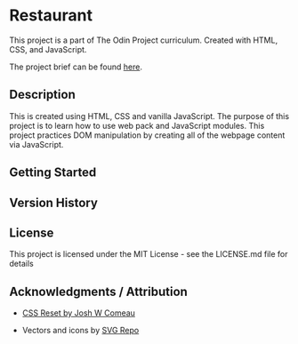 # Restaurant

This project is a part of The Odin Project curriculum. Created with HTML, CSS, and JavaScript.<br/>

The project brief can be found <a href="https://www.theodinproject.com/lessons/node-path-javascript-restaurant-page">here</a>.

## Description

This is created using HTML, CSS and vanilla JavaScript. The purpose of this project is to learn how to use web pack and JavaScript modules. This project practices DOM manipulation by creating all of the webpage content via JavaScript.

## Getting Started

## Version History

## License

This project is licensed under the MIT License - see the LICENSE.md file for details

## Acknowledgments / Attribution

- <a href="https://www.joshwcomeau.com/css/custom-css-reset/#our-finished-product-11">CSS Reset by Josh W Comeau</a>

- Vectors and icons by <a href="https://www.svgrepo.com" target="_blank">SVG Repo</a>
